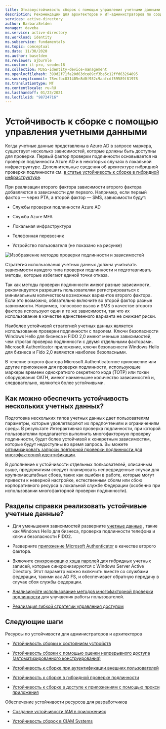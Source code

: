 ```yaml
---
title: Отказоустойчивость сборок с помощью управления учетными данными в Azure Active Directory
description: Рекомендации для архитекторов и ИТ-администраторов по созданию отказоустойчивой стратегии учетных данных.
services: active-directory
author: BarbaraSelden
manager: daveba
ms.service: active-directory
ms.workload: identity
ms.subservice: fundamentals
ms.topic: conceptual
ms.date: 11/30/2020
ms.author: baselden
ms.reviewer: ajburnle
ms.custom: it-pro, seodec18
ms.collection: M365-identity-device-management
ms.openlocfilehash: 399d2f71fa20d63dce89cf3be5c12ffd63264895
ms.sourcegitcommit: 78ecfbc831405e8d0f932c9aafcdf59589f81978
ms.translationtype: MT
ms.contentlocale: ru-RU
ms.lasthandoff: 01/23/2021
ms.locfileid: "98724716"
---
```

# <a name="build-resilience-with-credential-management"></a>Устойчивость к сборке с помощью управления учетными данными

Когда учетные данные представлены в Azure AD в запросе маркера, существует несколько зависимостей, которые должны быть доступны для проверки. Первый фактор проверки подлинности основывается на проверке подлинности Azure AD и в некоторых случаях в локальной инфраструктуре. Дополнительные сведения об архитектуре гибридной проверки подлинности см. [в статье устойчивость к сборке в гибридной инфраструктуре](resilience-in-hybrid.md). 

При реализации второго фактора зависимости второго фактора добавляются в зависимости для первого. Например, если первый фактор — через PTA, а второй фактор — SMS, зависимости будут:

* Службы проверки подлинности Azure AD

* Служба Azure MFA

* Локальная инфраструктура

* Телефонная перевозчик

* Устройство пользователя (не показано на рисунке)

 
![Изображение методов проверки подлинности и зависимостей](./media/resilience-in-credentials/admin-resilience-credentials.png)

Стратегия использования учетных данных должна учитывать зависимости каждого типа проверки подлинности и подготавливать методы, которые избегают единой точки отказа. 

Так как методы проверки подлинности имеют разные зависимости, рекомендуется разрешить пользователям регистрироваться с минимальным количеством возможных вариантов второго фактора. Если это возможно, обязательно включите во второй фактор разные зависимости. Например, голосовое вызов и SMS в качестве второго фактора используют одни и те же зависимости, так что их использование в качестве единственного варианта не снижает риски.

Наиболее устойчивой стратегией учетных данных является использование проверки подлинности с паролем. Ключи безопасности Windows Hello для бизнеса и FIDO 2,0 имеют меньше зависимостей, чем строгая проверка подлинности с двумя отдельными факторами. Microsoft Authenticator приложение, ключи безопасности Windows Hello для бизнеса и Fido 2,0 являются наиболее безопасными. 

В течение второго фактора Microsoft Authenticatorное приложение или другие приложения для проверки подлинности, использующие маркеры времени однократного секретного кода (TOTP) или токен оборудования OATH, имеют наименьшее количество зависимостей и, следовательно, являются более устойчивыми.

## <a name="how-do-multiple-credentials-help-resilience"></a>Как можно обеспечить устойчивость нескольких учетных данных?

Подготовка нескольких типов учетных данных дает пользователям параметры, которые удовлетворяют их предпочтениям и ограничениям среды. В результате Интерактивная проверка подлинности, при которой пользователям предлагается выполнить многофакторную проверку подлинности, будет более устойчивой к конкретным зависимостям, которые будут недоступны во время запроса. Вы можете [оптимизировать запросы повторной проверки подлинности для многофакторной идентификации](../authentication/concepts-azure-multi-factor-authentication-prompts-session-lifetime.md).

В дополнение к устойчивости отдельных пользователей, описанным выше, предприятиям следует планировать непредвиденные случаи для крупномасштабных сбоев, таких как ошибки в работе, которые могут привести к неверной настройке, естественным сбоям или сбою корпоративного ресурса в локальной службе Федерации (особенно при использовании многофакторной проверки подлинности). 

## <a name="how-do-i-implement-resilient-credentials"></a>Разделы справки реализовать устойчивые учетные данные?

* Для уменьшения зависимостей разверните [учетные данные](../authentication/howto-authentication-passwordless-deployment.md) , такие как Windows Hello для бизнеса, проверка подлинности телефона и ключи безопасности FIDO2.

* Разверните [приложение Microsoft Authenticator](../user-help/user-help-auth-app-overview.md) в качестве второго фактора.

* Включите [синхронизацию хэша паролей](../hybrid/whatis-phs.md) для гибридных учетных записей, которые синхронизируются с Windows Server Active Directory. Этот параметр можно включить вместе со службами федерации, такими как AD FS, и обеспечивает обратную передачу в случае сбоя службы федерации.

* [Анализируйте использование методов многофакторной проверки подлинности](/samples/azure-samples/azure-mfa-authentication-method-analysis/azure-mfa-authentication-method-analysis/) для улучшения работы пользователей.

* [Реализация гибкой стратегии управления доступом](../authentication/concept-resilient-controls.md)

## <a name="next-steps"></a>Следующие шаги
Ресурсы по устойчивости для администраторов и архитекторов
 
* [Устойчивость сборки к состояниям устройств](resilience-with-device-states.md)

* [Устойчивость сборки с помощью оценки непрерывного доступа (автоматизированного конструирования)](resilience-with-continuous-access-evaluation.md)

* [Устойчивость к сборке при аутентификации внешних пользователей](resilience-b2b-authentication.md)

* [Устойчивость к сборке в гибридной проверке подлинности](resilience-in-hybrid.md)

* [Устойчивость к сборке в доступе к приложениям с помощью прокси приложения](resilience-on-premises-access.md)

Обеспечение устойчивости ресурсов для разработчиков

* [Создание устойчивости IAM в приложениях](resilience-app-development-overview.md)

* [Устойчивость сборок в CIAM Systems](resilience-b2c.md)